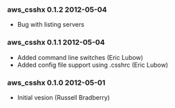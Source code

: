 ### aws_csshx 0.1.2 2012-05-04

 * Bug with listing servers

### aws_csshx 0.1.1 2012-05-04

 * Added command line switches (Eric Lubow)
 * Added config file support using .csshrc (Eric Lubow)

### aws_csshx 0.1.0 2012-05-01

 * Initial vesion (Russell Bradberry)
